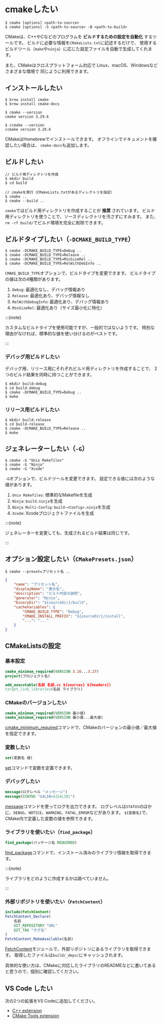 # cmakeしたい

```console
$ cmake [options] <path-to-source>
$ cmake [options] -S <path-to-source> -B <path-to-build>
```

CMakeは、C++やCなどのプログラムを **ビルドするための設定を自動化** するツールです。
ビルドに必要な情報を`CMakeLists.txt`に記述するだけで、
使用するビルドツール（`make`や`ninja`）に応じた設定ファイルを自動で生成してくれます。

また、CMakeはクロスプラットフォーム対応で
Linux、macOS、Windowsなどさまざまな環境で
同じように利用できます。

## インストールしたい

```console
$ brew install cmake
$ brew install cmake-docs

$ cmake --version
cmake version 3.29.6

$ ccmake --version
ccmake version 3.29.6
```

CMakeはHomebrewでインストールできます。
オフラインでドキュメントを確認したい場合は、
`cmake-docs`も追加します。

## ビルドしたい

```console
// ビルド用ディレクトリを作成
$ mkdir build
$ cd build

// cmakeを実行（CMakeLists.txtがあるディレクトリを指定）
$ cmake ..
$ cmake --build ..
```

`cmake`ではビルド用ディレクトリを作成することが **推奨** されています。
ビルド用ディレクトリを使うことで、ソースディレクトリを汚さずにすみます。
また、`rm -rf build/`でビルド環境を完全に削除できます。

## ビルドタイプしたい（`-DCMAKE_BUILD_TYPE`）

```console
$ cmake -DCMAKE_BUILD_TYPE=Debug ..
$ cmake -DCMAKE_BUILD_TYPE=Release ..
$ cmake -DCMAKE_BUILD_TYPE=MinSizeRel ..
$ cmake -DCMAKE_BUILD_TYPE=RelWithDebInfo ..
```

`CMAKE_BUILD_TYPE`オプションで、ビルドタイプを変更できます。
ビルドタイプの値は次の4種類があります。

1. `Debug`: 最適化なし、デバッグ情報あり
2. `Release`: 最適化あり、デバッグ情報なし
3. `RelWithDebugInfo`: 最適化あり、デバッグ情報あり
4. `MinSizeRel`: 最適化あり（サイズ最小化に特化）

:::{note}

カスタムなビルドタイプを使用可能ですが、一般的ではないようです。
特別な理由がなければ、標準的な値を使い分けるのがベストです。

:::

### デバッグ用ビルドしたい

デバッグ用、リリース用にそれぞれビルド用ディレクトリを作成することで、
2つのビルド結果を同時に持つことができます。

```console
$ mkdir build-debug
$ cd build-debug
$ cmake -DCMAKE_BUILD_TYPE=Debug ..
$ make
```

### リリース用ビルドしたい

```console
$ mkdir build-release
$ cd build-release
$ cmake -DCMAKE_BUILD_TYPE=Release ..
$ make
```

## ジェネレーターしたい（`-G`）

```console
$ cmake -G "Unix Makefiles"
$ cmake -G "Ninja"
$ cmake -G "Xcode"
```

`-G`オプションで、ビルドツールを変更できます。
設定できる値には次のような値があります。

1. `Unix Makefiles`: 標準的なMakefileを生成
2. `Ninja`: `build.ninja`を生成
3. `Ninja Multi-Config`: `build-<Config>.ninja`を生成
4. `Xcode`: Xcodeプロジェクトファイルを生成

:::{note}

ジェネレーターを変更しても、生成されるビルド結果は同じです。

:::

## オプション設定したい（`CMakePresets.json`）

```console
$ cmake --preset=プリセット名 ..
```

```json
{
    "name": "プリセット名",
    "displayName": "表示名",
    "description": "ビルド内容の説明",
    "generator": "Ninja",
    "binaryDir": "${sourceDir}/build",
    "cacheVariables": {
        "CMAKE_BUILD_TYPE": "Debug",
        "CMAKE_INSTALL_PREFIX": "${sourceDir}/install",
        "...": "..."
    }
}
```

## CMakeListsの設定

### 基本設定

```cmake
cmake_minimum_required(VERSION 3.16...3.27)
project(プロジェクト名)

add_executable(名前 名前.cc ${sources} ${headers})
target_link_libraries(名前 ライブラリ)
```

### CMakeのバージョンしたい

```cmake
cmake_minimum_required(VERSION 最小値)
cmake_minimum_required(VERSION 最小値...最大値)
```

[cmake_minimum_required](https://cmake.org/cmake/help/latest/command/cmake_minimum_required.html)コマンドで、CMakeのバージョンの最小値／最大値を指定できます。

### 変数したい

```cmake
set(変数名 値)
```

[set](https://cmake.org/cmake/help/latest/command/set.html)コマンドで変数を定義できます。

### デバッグしたい

```cmake
message(ログレベル "メッセージ")
message(STATUS "G4LIB=${G4LIB}")
```

[message](https://cmake.org/cmake/help/latest/command/message.html)コマンドを使ってログを出力できます。
ログレベルは``STATUS``のほかに、``DEBUG``、``NOTICE``、``WARNING``、``FATAL_ERROR``などがあります。
``${変数名}``で、CMake内で定義した変数の値を参照できます。

### ライブラリを使いたい（``find_package``）

```cmake
find_package(パッケージ名 REQUIRED)
```

[find_package](https://cmake.org/cmake/help/latest/command/find_package.html)コマンドで、インストール済みのライブラリ情報を取得できます。

:::{note}

ライブラリをどのように作成するかは調べていません。

:::

### 外部リポジトリを使いたい（``FetchContent``）

```cmake
include(FetchContent)
FetchContent_Declare(
    名前
    GIT_REPOSITORY "URL"
    GIT_TAG "タグ名"
)
FetchContent_MakeAvailable(名前)
```

[FetchContent](https://cmake.org/cmake/help/latest/module/FetchContent.html)モジュールで、外部リポジトリにあるライブラリを取得できます。
取得したファイルは``build/_deps/``にキャッシュされます。

具体的な使い方は、CMakeに対応したライブラリのREADMEなどに書いてあると思うので、個別に確認してください。

## VS Code したい

次の2つの拡張をVS Codeに追加してください。

- [C++ extension](https://marketplace.visualstudio.com/items?itemName=ms-vscode.cpptools)
- [CMake Tools extension](https://marketplace.visualstudio.com/items?itemName=ms-vscode.cmake-tools)
